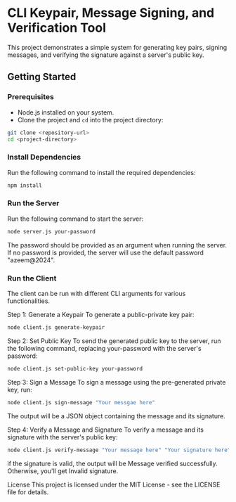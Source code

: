 # CLI Keypair, Message Signing, and Verification Tool

This project demonstrates a simple system for generating key pairs, signing messages, and verifying the signature against a server's public key.

## Getting Started

### Prerequisites

- Node.js installed on your system.
- Clone the project and `cd` into the project directory:

```bash
git clone <repository-url>
cd <project-directory>
```

### Install Dependencies

Run the following command to install the required dependencies:

```bash
npm install
```

### Run the Server

Run the following command to start the server:

```bash
node server.js your-password
```

The password should be provided as an argument when running the server.
If no password is provided, the server will use the default password "azeem@2024".

### Run the Client

The client can be run with different CLI arguments for various functionalities.

Step 1: Generate a Keypair
To generate a public-private key pair:

```bash
node client.js generate-keypair
```

Step 2: Set Public Key
To send the generated public key to the server, run the following command, replacing your-password with the server's password:

```bash
node client.js set-public-key your-password
```

Step 3: Sign a Message
To sign a message using the pre-generated private key, run:

```bash
node client.js sign-message "Your messgae here"
```

The output will be a JSON object containing the message and its signature.

Step 4: Verify a Message and Signature
To verify a message and its signature with the server's public key:

```bash
node client.js verify-message "Your message here" "Your signature here"
```

if the signature is valid, the output will be Message verified successfully. Otherwise, you'll get Invalid signature.

License
This project is licensed under the MIT License - see the LICENSE file for details.
